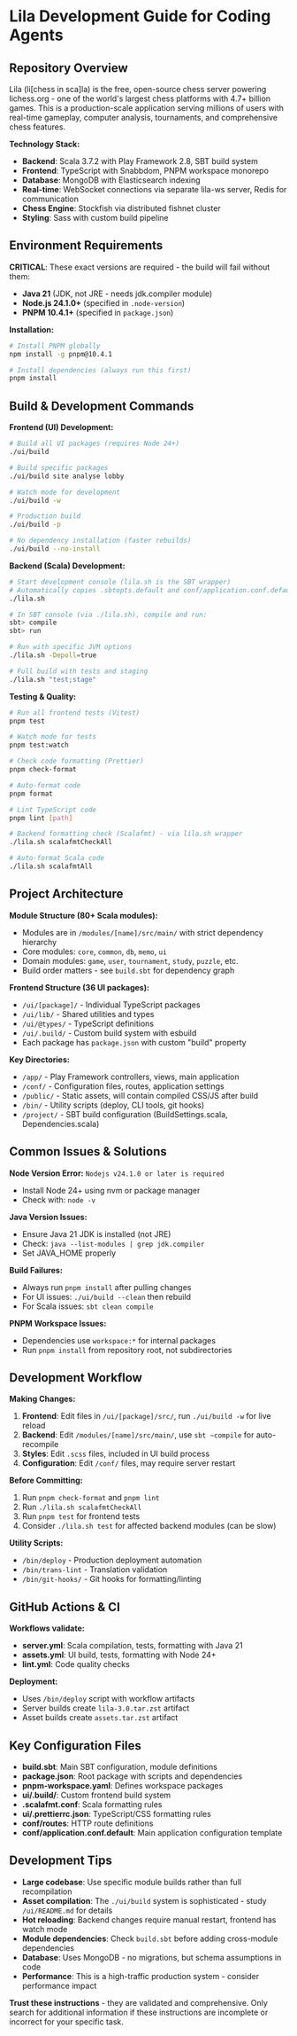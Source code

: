 # Lila Development Guide for Coding Agents

## Repository Overview

Lila (li[chess in sca]la) is the free, open-source chess server powering lichess.org - one of the world's largest chess platforms with 4.7+ billion games. This is a production-scale application serving millions of users with real-time gameplay, computer analysis, tournaments, and comprehensive chess features.

**Technology Stack:**

- **Backend**: Scala 3.7.2 with Play Framework 2.8, SBT build system
- **Frontend**: TypeScript with Snabbdom, PNPM workspace monorepo
- **Database**: MongoDB with Elasticsearch indexing
- **Real-time**: WebSocket connections via separate lila-ws server, Redis for communication
- **Chess Engine**: Stockfish via distributed fishnet cluster
- **Styling**: Sass with custom build pipeline

## Environment Requirements

**CRITICAL**: These exact versions are required - the build will fail without them:

- **Java 21** (JDK, not JRE - needs jdk.compiler module)
- **Node.js 24.1.0+** (specified in `.node-version`)
- **PNPM 10.4.1+** (specified in `package.json`)

**Installation:**

```bash
# Install PNPM globally
npm install -g pnpm@10.4.1

# Install dependencies (always run this first)
pnpm install
```

## Build & Development Commands

**Frontend (UI) Development:**

```bash
# Build all UI packages (requires Node 24+)
./ui/build

# Build specific packages
./ui/build site analyse lobby

# Watch mode for development
./ui/build -w

# Production build
./ui/build -p

# No dependency installation (faster rebuilds)
./ui/build --no-install
```

**Backend (Scala) Development:**

```bash
# Start development console (lila.sh is the SBT wrapper)
# Automatically copies .sbtopts.default and conf/application.conf.default if missing
./lila.sh

# In SBT console (via ./lila.sh), compile and run:
sbt> compile
sbt> run

# Run with specific JVM options
./lila.sh -Depoll=true

# Full build with tests and staging
./lila.sh "test;stage"
```

**Testing & Quality:**

```bash
# Run all frontend tests (Vitest)
pnpm test

# Watch mode for tests
pnpm test:watch

# Check code formatting (Prettier)
pnpm check-format

# Auto-format code
pnpm format

# Lint TypeScript code
pnpm lint [path]

# Backend formatting check (Scalafmt) - via lila.sh wrapper
./lila.sh scalafmtCheckAll

# Auto-format Scala code
./lila.sh scalafmtAll
```

## Project Architecture

**Module Structure (80+ Scala modules):**

- Modules are in `/modules/[name]/src/main/` with strict dependency hierarchy
- Core modules: `core`, `common`, `db`, `memo`, `ui`
- Domain modules: `game`, `user`, `tournament`, `study`, `puzzle`, etc.
- Build order matters - see `build.sbt` for dependency graph

**Frontend Structure (36 UI packages):**

- `/ui/[package]/` - Individual TypeScript packages
- `/ui/lib/` - Shared utilities and types
- `/ui/@types/` - TypeScript definitions
- `/ui/.build/` - Custom build system with esbuild
- Each package has `package.json` with custom "build" property

**Key Directories:**

- `/app/` - Play Framework controllers, views, main application
- `/conf/` - Configuration files, routes, application settings
- `/public/` - Static assets, will contain compiled CSS/JS after build
- `/bin/` - Utility scripts (deploy, CLI tools, git hooks)
- `/project/` - SBT build configuration (BuildSettings.scala, Dependencies.scala)

## Common Issues & Solutions

**Node Version Error:** `Nodejs v24.1.0 or later is required`

- Install Node 24+ using nvm or package manager
- Check with: `node -v`

**Java Version Issues:**

- Ensure Java 21 JDK is installed (not JRE)
- Check: `java --list-modules | grep jdk.compiler`
- Set JAVA_HOME properly

**Build Failures:**

- Always run `pnpm install` after pulling changes
- For UI issues: `./ui/build --clean` then rebuild
- For Scala issues: `sbt clean compile`

**PNPM Workspace Issues:**

- Dependencies use `workspace:*` for internal packages
- Run `pnpm install` from repository root, not subdirectories

## Development Workflow

**Making Changes:**

1. **Frontend**: Edit files in `/ui/[package]/src/`, run `./ui/build -w` for live reload
2. **Backend**: Edit `/modules/[name]/src/main/`, use `sbt ~compile` for auto-recompile
3. **Styles**: Edit `.scss` files, included in UI build process
4. **Configuration**: Edit `/conf/` files, may require server restart

**Before Committing:**

1. Run `pnpm check-format` and `pnpm lint`
2. Run `./lila.sh scalafmtCheckAll`
3. Run `pnpm test` for frontend tests
4. Consider `./lila.sh test` for affected backend modules (can be slow)

**Utility Scripts:**

- `/bin/deploy` - Production deployment automation
- `/bin/trans-lint` - Translation validation
- `/bin/git-hooks/` - Git hooks for formatting/linting

## GitHub Actions & CI

**Workflows validate:**

- **server.yml**: Scala compilation, tests, formatting with Java 21
- **assets.yml**: UI build, tests, formatting with Node 24+
- **lint.yml**: Code quality checks

**Deployment:**

- Uses `/bin/deploy` script with workflow artifacts
- Server builds create `lila-3.0.tar.zst` artifact
- Asset builds create `assets.tar.zst` artifact

## Key Configuration Files

- **build.sbt**: Main SBT configuration, module definitions
- **package.json**: Root package with scripts and dependencies
- **pnpm-workspace.yaml**: Defines workspace packages
- **ui/.build/**: Custom frontend build system
- **.scalafmt.conf**: Scala formatting rules
- **ui/.prettierrc.json**: TypeScript/CSS formatting rules
- **conf/routes**: HTTP route definitions
- **conf/application.conf.default**: Main application configuration template

## Development Tips

- **Large codebase**: Use specific module builds rather than full recompilation
- **Asset compilation**: The `./ui/build` system is sophisticated - study `/ui/README.md` for details
- **Hot reloading**: Backend changes require manual restart, frontend has watch mode
- **Module dependencies**: Check `build.sbt` before adding cross-module dependencies
- **Database**: Uses MongoDB - no migrations, but schema assumptions in code
- **Performance**: This is a high-traffic production system - consider performance impact

**Trust these instructions** - they are validated and comprehensive. Only search for additional information if these instructions are incomplete or incorrect for your specific task.
